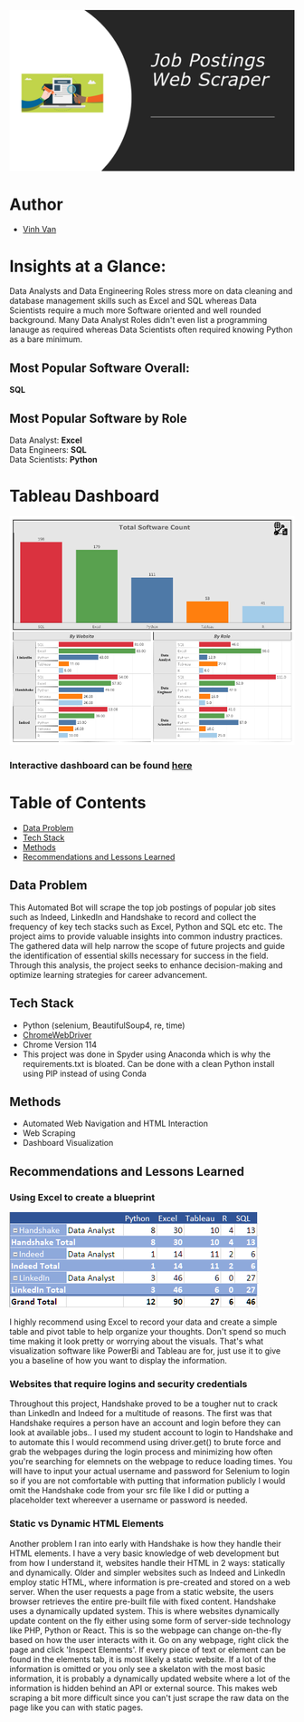 ![banner](assets/banner.png)

# Author
- [Vinh Van](https://github.com/MorphingGrid)


#  Insights at a Glance:  
Data Analysts and Data Engineering Roles stress more on data cleaning and database management skills such as Excel and SQL whereas Data Scientists require a much more Software oriented and well rounded background. Many Data Analyst Roles didn't even list a programming lanauge as required whereas Data Scientists often required knowing Python as a bare minimum.  
## Most Popular Software Overall:  
**SQL**  
## Most Popular Software by Role  
Data Analyst: **Excel**  
Data Engineers: **SQL**  
Data Scientists: **Python** 

# Tableau Dashboard 

![dashboard](assets/Dashboard.png)
### Interactive dashboard can be found [here](https://public.tableau.com/app/profile/vinh.van/viz/JobPostingWebScraper/Dashboard1)

# Table of Contents

  - [Data Problem](#data-problem)
  - [Tech Stack](#tech-stack)
  - [Methods](#methods)
  - [Recommendations and Lessons Learned](#recommendations-and-lessons-learned)

## Data Problem
This Automated Bot will scrape the top job postings of popular job sites such as Indeed, LinkedIn and Handshake to record and collect the frequency of key tech stacks such as Excel, Python and SQL etc etc. The project aims to provide valuable insights into common industry practices. The gathered data will help narrow the scope of future projects and guide the identification of essential skills necessary for success in the field. Through this analysis, the project seeks to enhance decision-making and optimize learning strategies for career advancement.

## Tech Stack  
  - Python (selenium, BeautifulSoup4, re, time)
  - [ChromeWebDriver](https://sites.google.com/chromium.org/driver/?pli=1)
  - Chrome Version 114
  - This project was done in Spyder using Anaconda which is why the requirements.txt is bloated. Can be done with a clean Python install using PIP instead of using Conda

## Methods
  - Automated Web Navigation and HTML Interaction
  - Web Scraping
  - Dashboard Visualization

## Recommendations and Lessons Learned

### Using Excel to create a blueprint
![table](assets/table.PNG)  

  
I highly recommend using Excel to record your data and create a simple table and pivot table to help organize your thoughts. Don't spend so much time making it look pretty or worrying about the visuals. That's what visualization software like PowerBi and Tableau are for, just use it to give you a baseline of how you want to display the information. 

### Websites that require logins and security credentials
Throughout this project, Handshake proved to be a tougher nut to crack than LinkedIn and Indeed for a multitude of reasons. The first was that Handshake requires a person have an account and login before they can look at available jobs.. I used my student account to login to Handshake and to automate this I would recommend using driver.get() to brute force and grab the webpages during the login process and minimizing how often you're searching for elemnets on the webpage to reduce loading times. You will have to input your actual username and password for Selenium to login so if you are not comfortable with putting that information publicly I would omit the Handshake code from your src file like I did or putting a placeholder text whereever a username or password is needed.

### Static vs Dynamic HTML Elements
Another problem I ran into early with Handshake is how they handle their HTML elements. I have a very basic knowledge of web development but from how I understand it, websites handle their HTML in 2 ways: statically and dynamically. Older and simpler websites such as Indeed and LinkedIn employ static HTML, where information is pre-created and stored on a web server. When the user requests a page from a static website, the users browser retrieves the entire pre-built file with fixed content. Handshake uses a dynamically updated system. This is where websites dynamically update content on the fly either using some form of server-side technology like PHP, Python or React. This is so the webpage can change on-the-fly based on how the user interacts with it. Go on any webpage, right click the page and click 'Inspect Elements'. If every piece of text or element can be found in the elements tab, it is most likely a static website. If a lot of the information is omitted or you only see a skelaton with the most basic information, it is probably a dynamically updated website where a lot of the information is hidden behind an API or external source. This makes web scraping a bit more difficult since you can't just scrape the raw data on the page like you can with static pages. 
